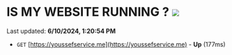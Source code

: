 # IS MY WEBSITE RUNNING ? [![](https://img.shields.io/static/v1?label=Sponsor&message=%E2%9D%A4&logo=GitHub&color=%23fe8e86)](https://github.com/sponsors/Youssef-Lehmam)

Last updated: **6/10/2024, 1:20:54 PM**

- `GET` [https://youssefservice.me](https://youssefservice.me) - **Up** (177ms)
